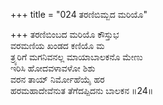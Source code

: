 +++
title = "024 ತರಣಿಬಿಮ್ಬದ ಮರಿಯೊ"

+++
ತರಣಿಬಿಂಬದ ಮರಿಯೊ ಕೌಸ್ತುಭ  
ವರಮಣಿಯ ಖಂಡದ ಕಣಿಯೊ ಮ  
ತ್ರ್ಯರಿಗೆ ಮಗನಿವನಲ್ಲ ಮಾಯಾಬಾಲಕನೊ ಮೇಣು  
ಇರಿಸಿ ಹೋದವಳಾವಳೋ ಶಿಶು  
ವರನ ತಾಯ್ ನಿರ್ಮೋಹೆಯೈ ಹರ  
ಹರಮಹಾದೇವೆನುತ ತೆಗೆದಪ್ಪಿದನು ಬಾಲಕನ    ॥24॥